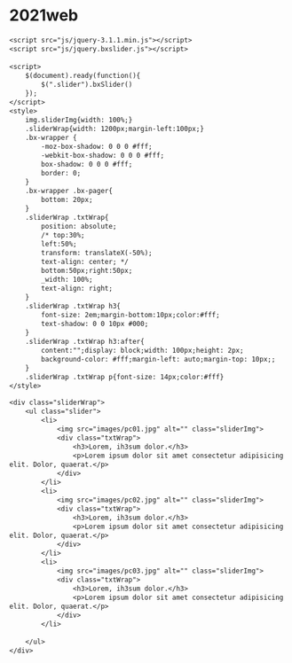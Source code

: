 # 2021web
<!DOCTYPE html>
<html lang="ko">
<head>
    <meta charset="UTF-8">
    <meta http-equiv="X-UA-Compatible" content="IE=edge">
    <meta name="viewport" content="width=`, initial-scale=1.0">
    <title>Document</title>
    <link rel="stylesheet" href="css/reset.css">
    <link rel="stylesheet" href="css/jquery.bxslider.css">

    <script src="js/jquery-3.1.1.min.js"></script>
    <script src="js/jquery.bxslider.js"></script>

    <script>
        $(document).ready(function(){
            $(".slider").bxSlider()
        });
    </script>
    <style>
        img.sliderImg{width: 100%;}
        .sliderWrap{width: 1200px;margin-left:100px;}
        .bx-wrapper {
            -moz-box-shadow: 0 0 0 #fff;
            -webkit-box-shadow: 0 0 0 #fff;
            box-shadow: 0 0 0 #fff;
            border: 0;
        }
        .bx-wrapper .bx-pager{
            bottom: 20px;
        }
        .sliderWrap .txtWrap{
            position: absolute;
            /* top:30%;
            left:50%;
            transform: translateX(-50%);
            text-align: center; */
            bottom:50px;right:50px;
            _width: 100%;
            text-align: right;
        }
        .sliderWrap .txtWrap h3{
            font-size: 2em;margin-bottom:10px;color:#fff;
            text-shadow: 0 0 10px #000;
        }
        .sliderWrap .txtWrap h3:after{
            content:"";display: block;width: 100px;height: 2px;
            background-color: #fff;margin-left: auto;margin-top: 10px;;
        }
        .sliderWrap .txtWrap p{font-size: 14px;color:#fff}
    </style>
</head>
<body>

    <div class="sliderWrap">
        <ul class="slider">
            <li>
                <img src="images/pc01.jpg" alt="" class="sliderImg">
                <div class="txtWrap">
                    <h3>Lorem, ih3sum dolor.</h3>
                    <p>Lorem ipsum dolor sit amet consectetur adipisicing elit. Dolor, quaerat.</p>
                </div>
            </li>
            <li>
                <img src="images/pc02.jpg" alt="" class="sliderImg">
                <div class="txtWrap">
                    <h3>Lorem, ih3sum dolor.</h3>
                    <p>Lorem ipsum dolor sit amet consectetur adipisicing elit. Dolor, quaerat.</p>
                </div>
            </li>
            <li>
                <img src="images/pc03.jpg" alt="" class="sliderImg">
                <div class="txtWrap">
                    <h3>Lorem, ih3sum dolor.</h3>
                    <p>Lorem ipsum dolor sit amet consectetur adipisicing elit. Dolor, quaerat.</p>
                </div>
            </li>
            
        </ul>
    </div>

</body>
</html>
